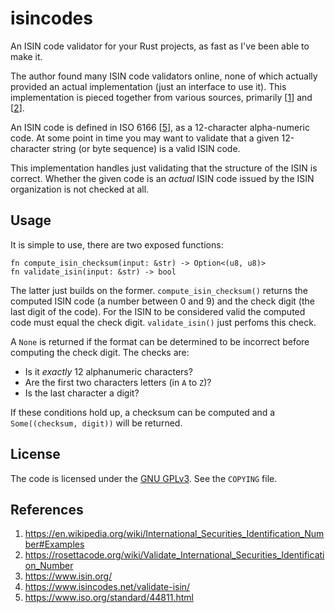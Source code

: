 isincodes
=========

An ISIN code validator for your Rust projects, as fast as I've been able to make
it.

The author found many ISIN code validators online, none of which actually
provided an actual implementation (just an interface to use it). This
implementation is pieced together from various sources, primarily [[1]] and [[2]].

An ISIN code is defined in ISO 6166 [[5]], as a 12-character alpha-numeric code. At
some point in time you may want to validate that a given 12-character string (or
byte sequence) is a valid ISIN code.

This implementation handles just validating that the structure of the ISIN is
correct. Whether the given code is an _actual_ ISIN code issued by the ISIN
organization is not checked at all.

Usage
-----

It is simple to use, there are two exposed functions:

    fn compute_isin_checksum(input: &str) -> Option<(u8, u8)>
    fn validate_isin(input: &str) -> bool

The latter just builds on the former. `compute_isin_checksum()` returns the
computed ISIN code (a number between 0 and 9) and the check digit (the last
digit of the code). For the ISIN to be considered valid the computed code must
equal the check digit. `validate_isin()` just perfoms this check.

A `None` is returned if the format can be determined to be incorrect before
computing the check digit. The checks are:

 - Is it _exactly_ 12 alphanumeric characters?
 - Are the first two characters letters (in `A` to `Z`)?
 - Is the last character a digit?

If these conditions hold up, a checksum can be computed and a `Some((checksum,
digit))` will be returned.

License
-------

The code is licensed under the [GNU
GPLv3](https://choosealicense.com/licenses/gpl-3.0/). See the `COPYING` file.

References
----------
 1. https://en.wikipedia.org/wiki/International_Securities_Identification_Number#Examples
 2. https://rosettacode.org/wiki/Validate_International_Securities_Identification_Number
 3. https://www.isin.org/
 4. https://www.isincodes.net/validate-isin/
 5. https://www.iso.org/standard/44811.html

[1]: https://en.wikipedia.org/wiki/International_Securities_Identification_Number#Examples
[2]: https://rosettacode.org/wiki/Validate_International_Securities_Identification_Number
[5]: https://www.iso.org/standard/44811.html
